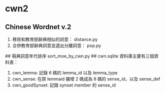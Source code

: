 # cwn2
## Chinese Wordnet v.2
<ol>
<li>移除和教育部辭典相似的詞意：  
distance.py
<li>合併教育部辭典詞意並選出分離詞意：  
pop.py
</ol>
## 萌典詞意年代排序
sort_moe_by_cwn.py
## cwn.sqlite 資料庫主要有三個資料表：
<ol>
<li>cwn_lemma: 記錄 6 碼的 lemma_id 以及 lemma_type
<li>cwn_sense: 在原 lemmaid 擴增 2 碼成為 8 碼的 sense_id，以及 sense_def
<li>cwn_goodSynset: 記錄 synset member 的 sense_id
</ol>
